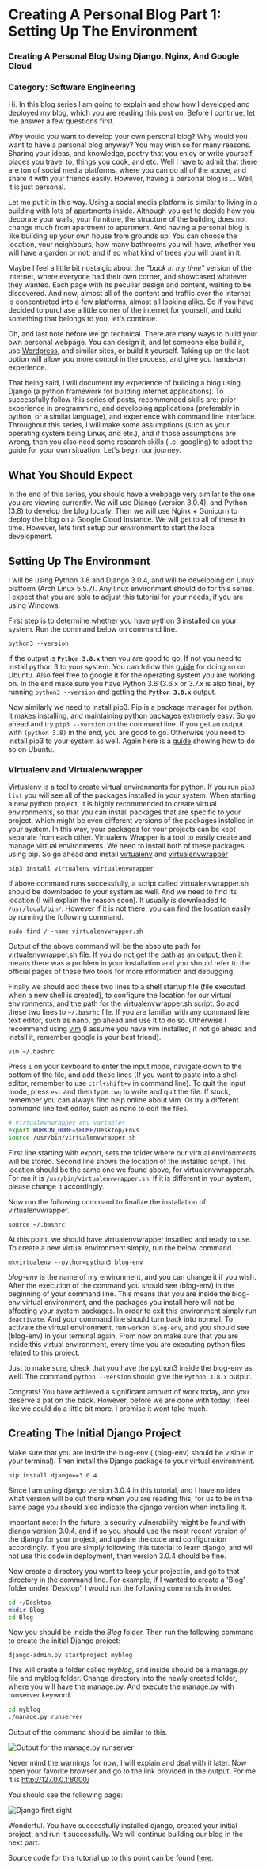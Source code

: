 # Creating A Personal Blog Part 1: Setting Up The Environment

### Creating A Personal Blog Using Django, Nginx, And Google Cloud

### Category: Software Engineering 


Hi. In this blog series I am going to explain and show how I developed and deployed my blog, which you are reading
this post on. Before I continue, let me answer a few questions first.  

Why would you want to develop your own personal blog? Why would you want to have a personal blog anyway? You may wish so
for many reasons. Sharing your ideas, and knowledge, poetry that you enjoy or write yourself, 
places you travel to, things you cook, and etc. Well I have to admit that there are ton of social media platforms, where 
you can do all of the above, and share it with your friends easily. However, having a personal blog is ... Well, it is just 
personal. 

Let me put it in this way. Using a social media platform is similar to living in a building with lots of apartments inside.
Although you get to decide how you decorate your walls, your furniture, the structure of the building does not change 
much from apartment to apartment. And having a personal blog is like building up your own house from grounds up. You can
choose the location, your neighbours, how many bathrooms you will have, whether you will have a garden or not, and if so what 
kind of trees you will plant in it. 

Maybe I feel a little bit nostalgic about the _"back in my time"_ version of the internet, where everyone had their own
corner, and showcased whatever they wanted. Each page with its peculiar design and content, waiting to be discovered. 
And now, almost all of the content and traffic over the internet is concentrated into a few platforms, almost all
looking alike. So if you have decided to purchase a little corner of the internet for yourself, and build something 
that belongs to you, let's continue.

Oh, and last note before we go technical. There are many ways to build your own personal webpage. You can design it, and 
let someone else build it, use [Wordpress](https://wordpress.com/), and similar sites, or build it yourself. Taking up
on the last option will allow you more control in the process, and give you hands-on experience. 

That being said, I will document my experience of building a blog using Django (a python framework for 
building internet applications). To successfully follow this series of posts, recommended skills are: prior experience in 
programming, and developing applications (preferably in python, or a similar language), and experience with command 
line interface. Throughout this series, I will make some assumptions (such as your operating system being Linux, 
and etc.), and if those assumptions are wrong, then you also need some research skills (i.e. googling) to adopt the 
guide for your own situation. Let's begin our journey.

## What You Should Expect

In the end of this series, you should have a webpage very similar to the one you are viewing currently. We will use
Django (version 3.0.4), and Python (3.8) to develop the blog locally. Then we will use Nginx + Gunicorn to deploy the 
blog on a Google Cloud Instance. We will get to all of these in time. However, lets first setup our environment to start
the local development.

## Setting Up The Environment

I will be using Python 3.8 and Django 3.0.4, and will be developing on Linux platform (Arch Linux 5.5.7). 
Any linux environment should do for this series. I expect that you are able to adjust this tutorial for your needs, 
if you are using Windows.

First step is to determine whether you have python 3 installed on your system. Run the command below on command line. 

`python3 --version`

If the output is **`Python 3.8.x`** then you are good to go. If not you need to install python 3 to your system. You can
follow this [guide](https://docs.python-guide.org/starting/install3/linux/) for doing so on Ubuntu. 
Also feel free to google it for the operating system you are working on. In the end make sure you have Python 3.6 
(3.6.x or 3.7.x is also fine), by running `python3 --version` and getting the **`Python 3.8.x`** output.  

Now similarly we need to install pip3. Pip is a package manager for python. It makes installing, and maintaining python
packages extremely easy. So go ahead and try `pip3 --version` on the command line. If you get an output with 
`(python 3.8)` in the end, you are good to go. Otherwise you need to install pip3 to your system as well. Again here is a 
[guide](https://linuxize.com/post/how-to-install-pip-on-ubuntu-18.04/) showing how to do so on Ubuntu.

### Virtualenv and Virtualenvwrapper
Virtualenv is a tool to create virtual environments for python. If you run `pip3 list` you will see all of the packages
installed in your system. When starting a new python project, it is highly recommended to create virtual environments,
so that you can install packages that are specific to your project, which might be even different versions of the 
packages installed in your system. In this way, your packages for your projects can be kept separate from each other.
Virtualenv Wrapper is a tool to easily create and manage virtual environments. We need to install both of these packages
using pip. So go ahead and install [virtualenv](https://pypi.org/project/virtualenv/) and 
[virtualenvwrapper](https://virtualenvwrapper.readthedocs.io/en/latest/index.html)

`pip3 install virtualenv virtualenvwrapper`

If above command runs successfully, a script called virtualenvwrapper.sh should be downloaded to your system as well. 
And we need to find its location (I will explain the reason soon). It usually is downloaded to `/usr/local/bin/`. 
However if it is not there, you can find the location easily by running the following command.

`sudo find / -name virtualenvwrapper.sh`

Output of the above command will be the absolute path for virtualenvwrapper.sh file. If you do not get the path
as an output, then it means there was a problem in your installation and you should refer to the official pages 
of these two tools for more information and debugging.

Finally we should add these two lines to a shell startup file (file executed when a new shell is created), to configure
the location for our virtual environments, and the path for the virtualenvwrapper.sh script. So add these two lines
to `~/.basrhc` file. If you are familiar with any command line text editor, such as nano, go ahead and use it to do so.
Otherwise I recommend using [vim](https://www.vim.org/) (I assume you have vim installed, if not go ahead and 
install it, remember google is your best friend).

`vim ~/.bashrc`

Press `i` on your keyboard to enter the input mode, navigate down to the bottom of the file, and add these lines (If
you want to paste into a shell editor, remember to use `ctrl+shift+v` in command line). To quit the input mode, press 
`esc` and then type `:wq` to write and quit the file. If stuck, remember you can always find help online about vim. Or
try a different command line text editor, such as nano to edit the files.

```bash
# Virtualevnwrapper env variables
export WORKON_HOME=$HOME/Desktop/Envs
source /usr/bin/virtualenvwrapper.sh
```

First line starting with export, sets the folder where our virtual environments will be stored. Second line shows the
location of the installed script. This location should be the same one we found above, for virtualenvwrapper.sh. For me
it is `/usr/bin/virtualenvwrapper.sh`. If it is different in your system, please change it accordingly.

Now run the following command to finalize the installation of virtualenvwrapper.

`source ~/.bashrc`

At this point, we should have virtualenvwrapper insatlled and ready to use. To create a new virtual environment simply, 
run the below command.

`mkvirtualenv --python=python3 blog-env`

_blog-env_ is the name of my environment, and you can change it if you wish. After the execution of the command you 
should see (blog-env) in the beginning of your command line. This means that you are inside the 
blog-env virtual environment, and the packages you install here will not be affecting your system packages. In order to
exit this environment simply run `deactivate`. And your command line should turn back into normal. To activate
the virtual environment, run `workon blog-env`, and you should see (blog-env) in your terminal again. From now on make sure
that you are inside this virtual environment, every time you are executing python files related to this project.

Just to make sure, check that you have the python3 inside the blog-env as well. The command `python --version`
should give the `Python 3.8.x` output.

Congrats! You have achieved a significant amount of work today, and you deserve a pat on the back. However, before we are
done with today, I feel like we could do a little bit more. I promise it wont take much.

## Creating The Initial Django Project

Make sure that you are inside the blog-env ( (blog-env) should be visible in your terminal). Then install the 
Django package to your virtual environment.

`pip install django==3.0.4`

Since I am using django version 3.0.4 in this tutorial, and I have no idea what version will be out there when you are
reading this, for us to be in the same page you should also indicate the django version when installing it. 

Important note:
In the future, a security vulnerability might be found with django version 3.0.4, and if so you should use the most recent
version of the django for your project, and update the code and configuration accordingly. If you are simply following this
tutorial to learn django, and will not use this code in deployment, then version 3.0.4 should be fine.

Now create a directory you want to keep your project in, and go to that directory in the command line. 
For example, if I wanted to create a 'Blog' folder under 'Desktop', I would run the following commands in order.

```bash
cd ~/Desktop
mkdir Blog
cd Blog
```

Now you should be inside the _Blog_ folder. Then run the following command to create the initial Django project:

`django-admin.py startproject myblog`

This will create a folder called _myblog_, and inside should be a manage.py file and myblog folder. Change directory into
the newly created folder, where you will have the manage.py. And execute the manage.py with runserver keyword.

```bash
cd myblog
./manage.py runserver
```

Output of the command should be similar to this.

![Output for the manage.py runserver](imgs/manage_py_runserver_output.png)

Never mind the warnings for now, I will explain and deal with it later. Now open your favorite browser and go to
the link provided in the output. For me it is http://127.0.0.1:8000/

You should see the following page:

![Django first sight](imgs/django_first_sight.png)

Wonderful. You have successfully installed django, created your initial project, and run it successfully. We will
continue building our blog in the next part.

Source code for this tutorial up to this point can be found 
[here](https://github.com/gunduzhuseyn/Blog/tree/posts/posts/creating-a-personal-blog-part-1-setting-up-the-environment).